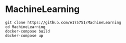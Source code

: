 # MachineLearning

```
git clone https://github.com/e175751/MachineLearning
cd MachineLearning
docker-compose build
docker-compose up
```
